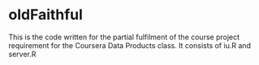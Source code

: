 oldFaithful
===========

This is the code written for the partial fulfilment of the course project requirement for the Coursera Data Products class. It consists of iu.R and server.R

